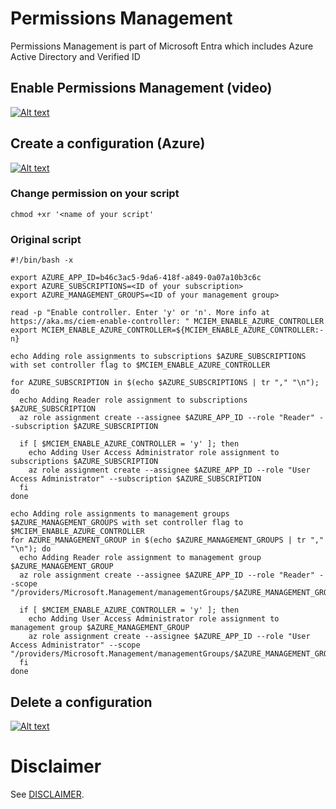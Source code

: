 # Permissions Management
Permissions Management is part of Microsoft Entra which includes Azure Active Directory and Verified ID


## Enable Permissions Management (video)

[![Alt text](https://img.youtube.com/vi/KiZny9ihP_s/0.jpg)](https://youtu.be/KiZny9ihP_s)



## Create a configuration (Azure)

[![Alt text](https://img.youtube.com/vi/5ru5M7aOvZk/0.jpg)](https://youtu.be/5ru5M7aOvZk)

### Change permission on your script
```
chmod +xr '<name of your script'
```

### Original script
```
#!/bin/bash -x

export AZURE_APP_ID=b46c3ac5-9da6-418f-a849-0a07a10b3c6c
export AZURE_SUBSCRIPTIONS=<ID of your subscription>
export AZURE_MANAGEMENT_GROUPS=<ID of your management group>

read -p "Enable controller. Enter 'y' or 'n'. More info at https://aka.ms/ciem-enable-controller: " MCIEM_ENABLE_AZURE_CONTROLLER
export MCIEM_ENABLE_AZURE_CONTROLLER=${MCIEM_ENABLE_AZURE_CONTROLLER:-n}

echo Adding role assignments to subscriptions $AZURE_SUBSCRIPTIONS with set controller flag to $MCIEM_ENABLE_AZURE_CONTROLLER

for AZURE_SUBSCRIPTION in $(echo $AZURE_SUBSCRIPTIONS | tr "," "\n"); do
  echo Adding Reader role assignment to subscriptions $AZURE_SUBSCRIPTION
  az role assignment create --assignee $AZURE_APP_ID --role "Reader" --subscription $AZURE_SUBSCRIPTION

  if [ $MCIEM_ENABLE_AZURE_CONTROLLER = 'y' ]; then
    echo Adding User Access Administrator role assignment to subscriptions $AZURE_SUBSCRIPTION
    az role assignment create --assignee $AZURE_APP_ID --role "User Access Administrator" --subscription $AZURE_SUBSCRIPTION
  fi
done

echo Adding role assignments to management groups $AZURE_MANAGEMENT_GROUPS with set controller flag to $MCIEM_ENABLE_AZURE_CONTROLLER
for AZURE_MANAGEMENT_GROUP in $(echo $AZURE_MANAGEMENT_GROUPS | tr "," "\n"); do
  echo Adding Reader role assignment to management group $AZURE_MANAGEMENT_GROUP
  az role assignment create --assignee $AZURE_APP_ID --role "Reader" --scope "/providers/Microsoft.Management/managementGroups/$AZURE_MANAGEMENT_GROUP"

  if [ $MCIEM_ENABLE_AZURE_CONTROLLER = 'y' ]; then
    echo Adding User Access Administrator role assignment to management group $AZURE_MANAGEMENT_GROUP
    az role assignment create --assignee $AZURE_APP_ID --role "User Access Administrator" --scope "/providers/Microsoft.Management/managementGroups/$AZURE_MANAGEMENT_GROUP"
  fi
done
```


## Delete a configuration

[![Alt text](https://img.youtube.com/vi/GgOSQtzwkc0/0.jpg)](https://youtu.be/GgOSQtzwkc0)



# Disclaimer
See [DISCLAIMER](./DISCLAIMER.md).